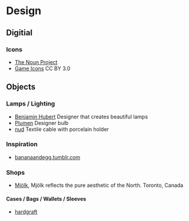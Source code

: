 # Design #

## Digitial ##

### Icons ###

- [The Noun Project](http://thenounproject.com/)
- [Game Icons](http://game-icons.net/) CC BY 3.0

## Objects ##

### Lamps / Lighting ###

- [Benjamin Hubert](http://www.benjaminhubert.co.uk/) Designer that creates beautiful lamps
- [Plumen](http://eushop.plumen.com/) Designer bulb
- [nud](http://www.nudcollection.com) Textile cable with porcelain holder

### Inspiration ###

- [bananaandegg.tumblr.com](http://bananaandegg.tumblr.com/)

### Shops ###

- [Mjölk](http://mjolk.ca/), Mjölk reflects the pure aesthetic of the North. Toronto, Canada

#### Cases / Bags / Wallets / Sleeves ####

- [hardgraft](http://www.hardgraft.com/collections/fullrange)
